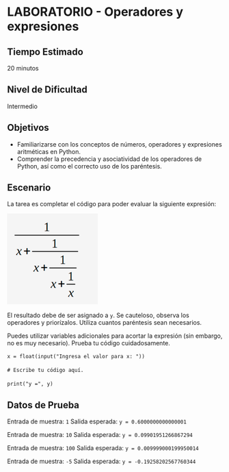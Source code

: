 # LABORATORIO - Operadores y expresiones

## Tiempo Estimado

20 minutos

## Nivel de Dificultad

Intermedio

## Objetivos
 
* Familiarizarse con los conceptos de números, operadores y expresiones aritméticas en Python.
* Comprender la precedencia y asociatividad de los operadores de Python, así como el correcto uso de los paréntesis.

## Escenario

La tarea es completar el código para poder evaluar la siguiente expresión: 

![operación](img/operacion.png)

El resultado debe de ser asignado a `y`. Se cauteloso, observa los operadores y priorízalos. Utiliza cuantos paréntesis sean necesarios.

Puedes utilizar variables adicionales para acortar la expresión (sin embargo, no es muy necesario). Prueba tu código cuidadosamente.

```
x = float(input("Ingresa el valor para x: "))

# Escribe tu código aquí.

print("y =", y)
```

## Datos de Prueba

Entrada de muestra: `1`
Salida esperada: `y = 0.6000000000000001`

Entrada de muestra: `10`
Salida esperada: `y = 0.09901951266867294`

Entrada de muestra: `100`
Salida esperada: `y = 0.009999000199950014`

Entrada de muestra: `-5`
Salida esperada: `y = -0.19258202567760344`



